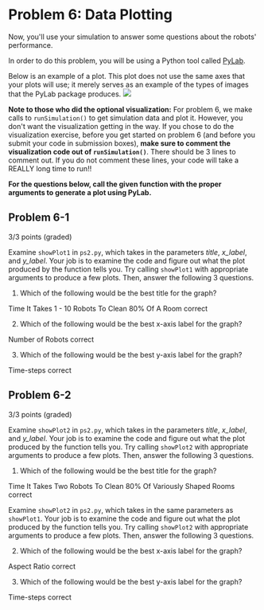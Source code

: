 # Problem 6: Data Plotting

Now, you'll use your simulation to answer some questions about the robots' performance.

In order to do this problem, you will be using a Python tool called [PyLab](http://www.scipy.org/getting-started.html).

Below is an example of a plot. This plot does not use the same axes that your plots will use; it merely serves as an example of the types of images that the PyLab package produces.   ![](https://d37djvu3ytnwxt.cloudfront.net/assets/courseware/v1/5e3b84f365c85ef9f5413b3d0d681c3c/asset-v1:MITx+6.00.2x_7+1T2017+type@asset+block/files_ps07_files_sampleplot-small.png)

<b>Note to those who did the optional visualization:</b> For problem 6, we make calls to <code>runSimulation()</code> to get simulation data and plot it. However, you don't want the visualization getting in the way. If you chose to do the visualization exercise, before you get started on problem 6 (and before you submit your code in submission boxes), <b>make sure to comment the visualization code out of <code>runSimulation()</b></code>. There should be 3 lines to comment out. If you do not comment these lines, your code will take a REALLY long time to run!!

<b>For the questions below, call the given function with the proper arguments to generate a plot using PyLab.</b>

## Problem 6-1
3/3 points (graded)

Examine <code>showPlot1</code> in <code>ps2.py</code>, which takes in the parameters _title_, _x_label_, and _y_label_. Your job is to examine the code and figure out what the plot produced by the function tells you. Try calling <code>showPlot1</code> with appropriate arguments to produce a few plots. Then, answer the following 3 questions.

1. Which of the following would be the best title for the graph?

  Time It Takes 1 - 10 Robots To Clean 80% Of A Room correct

2. Which of the following would be the best x-axis label for the graph?

  Number of Robots correct

3. Which of the following would be the best y-axis label for the graph?

  Time-steps correct

## Problem 6-2
3/3 points (graded)

Examine <code>showPlot2</code> in <code>ps2.py</code>, which takes in the parameters _title_, _x_label_, and _y_label_. Your job is to examine the code and figure out what the plot produced by the function tells you. Try calling <code>showPlot2</code> with appropriate arguments to produce a few plots. Then, answer the following 3 questions.

1. Which of the following would be the best title for the graph?

  Time It Takes Two Robots To Clean 80% Of Variously Shaped Rooms correct

  Examine <code>showPlot2</code> in <code>ps2.py</code>, which takes in the same parameters as <code>showPlot1</code>. Your job is to examine the code and figure out what the plot produced by the function tells you. Try calling <code>showPlot2</code> with appropriate arguments to produce a few plots. Then, answer the following 3 questions.

2. Which of the following would be the best x-axis label for the graph?

  Aspect Ratio correct

3. Which of the following would be the best y-axis label for the graph?

  Time-steps correct
